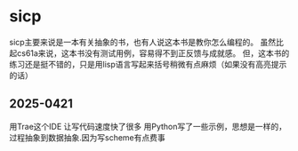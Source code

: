 # sicp
sicp主要来说是一本有关抽象的书，也有人说这本书是教你怎么编程的。
虽然比起cs61a来说，这本书没有测试用例，容易得不到正反馈与成就感。
但，这本书的练习还是挺不错的，只是用lisp语言写起来括号稍微有点麻烦（如果没有高亮提示的话）
## 2025-0421 
用Trae这个IDE 让写代码速度快了很多
用Python写了一些示例，思想是一样的，过程抽象到数据抽象.因为写scheme有点费事

